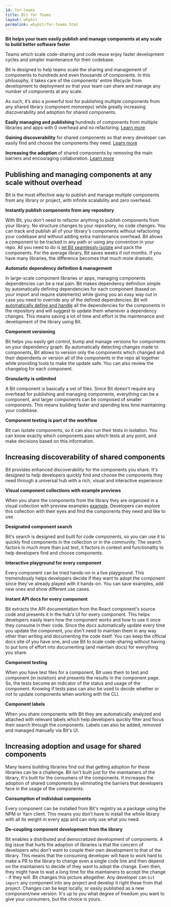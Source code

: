 ```yaml
---
id: for-teams
title: Bit for Teams
layout: whybit
permalink: whybit/for-teams.html
---
```


**Bit helps your team easily publish and manage components at any scale to build better software faster**

Teams which scale code-sharing and code reuse enjoy faster development cycles and simpler maintenance for their codebase.

Bit is designed to help teams scale the sharing and management of components to hundreds and even thousands of components. In this philosophy, it takes care of the components' entire lifecycle from development to deployment so that your team can share and manage any number of components at any scale.

As such, it’s also a powerful tool for publishing multiple components from any shared library (component monorepo) while greatly increasing discoverability and adoption for shared components.

**Easily managing and publishing** hundreds of components from multiple libraries and apps with 0 overhead and no refactoring. [Learn more](#publishing-and-managing-components-at-any-scale-without-overhead)

**Gaining discoverability** for shared components so that every developer can easily find and choose the components they need. [Learn more](#increasing-discoverability-of-shared-components)

**Increasing the adoption** of shared components by removing the main barriers and encouraging collaboration. [Learn more](#increasing-adoption-and-usage-for-shared-components)

## Publishing and managing components at any scale without overhead

Bit is the most effective way to publish and manage multiple components from any library or project, with infinite scalability and zero overhead.

**Instantly publish components from any repository**

With Bit, you don't need to refactor anything to publish components from your library. No structure changes to your repository, no code changes. You can track and publish all of your library's components without refactoring your codebase and without adding extra maintenance overhead. Bit allows a component to be tracked in any path or using any convention in your repo. All you need to do is [let Bit seamlessly isolate](https://docs.bit.dev/docs/add-and-isolate-components.html) and pack the components. For the average library, Bit saves weeks if not months. If you have many libraries, the difference becomes that much more dramatic. 

**Automatic dependency definition & management**

In large-scale component libraries or apps, managing components dependencies can be a real pain. Bit makes dependency definition simple by automatically defining dependencies for each component (based on your import and require statements) while giving you an easy way out in case you need to override any of the defined dependencies. Bit will [automatically define and handle](https://docs.bit.dev/docs/tracking-dependencies.html) all the dependencies for the components in the repository and will suggest to update them whenever a dependency changes. This means saving a lot of time and effort in the maintenance and development of the library using Bit.

**Component versioning**

Bit helps you easily get control, bump and manage versions for components on your dependency graph. By automatically detecting changes made to components, Bit allows to version only the components which changed and their dependents or version all of the components in the repo all together while providing tools to make the update safe. You can also review the changelog for each component.

**Granularity is unlimited**

A Bit component is basically a set of files. Since Bit doesn't require any overhead for publishing and managing components, everything can be a component, and larger components can be composed of smaller components. This means building faster and spending less time maintaining your codebase. 

**Component testing is part of the workflow**

Bit can isolate components, so it can also run their tests in isolation. You can know exactly which components pass which tests at any point, and make decisions based on this information.

## Increasing discoverability of shared components

Bit provides enhanced discoverability for the components you share. It's designed to help developers quickly find and choose the components they need through a universal hub with a rich, visual and interactive experience:

**Visual component collections with example previews**

When you share the components from the library they are organized in a visual collection with preview examples [example](https://bit.dev/grommet/grommet). Developers can explore this collection with their eyes and find the components they need and like to use.

**Designated component search**

Bit's search is designed and built for code components, so you can use it to quickly find components in the collection or in the community. The search factors in much more than just text, it factors in context and functionality to help developers find and choose components. 

**Interactive playground for every component**

Every component can be tried hands-on in a live playground. This tremendously helps developers decide if they want to adopt the component since they've already played with it hands-on. You can save examples, add new ones and show different use cases.

**Instant API docs for every component**

Bit extracts the API documentation from the React component's source code and presents it in the hub's UI for every component. This helps developers easily learn how the component works and how to use it once they consume in their code. Since the docs automatically update every time you update the component, you don't need to maintain them in any way other than writing and documenting the code itself. You can keep the official docs site of you have one, and use Bit to scale code-sharing without having to put tons of effort into documenting (and maintain docs) for everything you share.

**Component testing**

 When you have test files for a component, Bit uses them to test and component (in isolation) and presents the results in the component page. So, the tests become an indicator of the status and usage of the component. Knowing if tests pass can also be used to decide whether or not to update components when working with the CLI.

**Component labels**

When you share components with Bit they are automatically analyzed and attached with relevant labels which help developers quickly filter and focus their search through the components. Labels can also be added, removed and managed manually via Bit's UI.

## Increasing adoption and usage for shared components

Many teams building libraries find out that getting adoption for these libraries can be a challenge. Bit isn't built just for the maintainers of the library, It's built for the consumers of the components. It increases the adoption of shared components by eliminating the barriers that developers face in the usage of the components.

**Consumption of individual components**

Every component can be installed from Bit's registry as a package using the NPM or Yarn client. This means you don't have to install the whole library with all its weight in every app and can only use what you need.

**De-coupling component development from the library**

Bit enables a distributed and democratized development of components. A big issue that hurts the adoption of libraries is that the concern of developers who don't want to couple their own development to that of the library. This means that the consuming developer will have to work hard to make a PR to the library to change even a single code line and then depend on the maintainers to decide of they want to adopt the change. Even then, they might have to wait a long time for the maintainers to accept the change - if they will. Bit changes this picture altogether. Any developer can `bit import` any component into any project and develop it right these from that project. Changes can be kept locally, or easily published as a new component/new version. It's up to you what degree of freedom you want to give your consumers, but the choice is yours.
